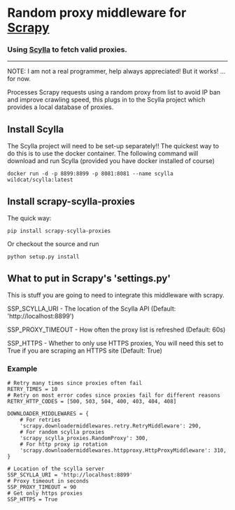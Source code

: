 # Random proxy middleware for [Scrapy](http://scrapy.org/)

### Using [Scylla](https://github.com/imWildCat/scylla) to fetch valid proxies.

<hr>

NOTE: I am not a real programmer, help always appreciated! But it works! ... for now.

Processes Scrapy requests using a random proxy from list to avoid IP ban and
improve crawling speed, this plugs in to the Scylla project which provides a local database of proxies.

## Install Scylla

The Scylla project will need to be set-up separately!! The quickest way to do this is to use the docker container. The following command will download and run Scylla (provided you have docker installed of course)

    docker run -d -p 8899:8899 -p 8081:8081 --name scylla wildcat/scylla:latest

## Install scrapy-scylla-proxies

The quick way:

    pip install scrapy-scylla-proxies

Or checkout the source and run

    python setup.py install

## What to put in Scrapy's 'settings.py'

This is stuff you are going to need to integrate this middleware with scrapy.

SSP_SCYLLA_URI - The location of the Scylla API (Default: 'http://localhost:8899')

SSP_PROXY_TIMEOUT - How often the proxy list is refreshed (Default: 60s)

SSP_HTTPS - Whether to only use HTTPS proxies, You will need this set to True if you are scraping an HTTPS site (Default: True)

### Example

    # Retry many times since proxies often fail
    RETRY_TIMES = 10
    # Retry on most error codes since proxies fail for different reasons
    RETRY_HTTP_CODES = [500, 503, 504, 400, 403, 404, 408]

    DOWNLOADER_MIDDLEWARES = {
        # For retries
        'scrapy.downloadermiddlewares.retry.RetryMiddleware': 290,
        # For random scylla proxies
        'scrapy_scylla_proxies.RandomProxy': 300,
        # For http proxy ip rotation
        'scrapy.downloadermiddlewares.httpproxy.HttpProxyMiddleware': 310,
    }

    # Location of the scylla server
    SSP_SCYLLA_URI = 'http://localhost:8899'
    # Proxy timeout in seconds
    SSP_PROXY_TIMEOUT = 90
    # Get only https proxies
    SSP_HTTPS = True
